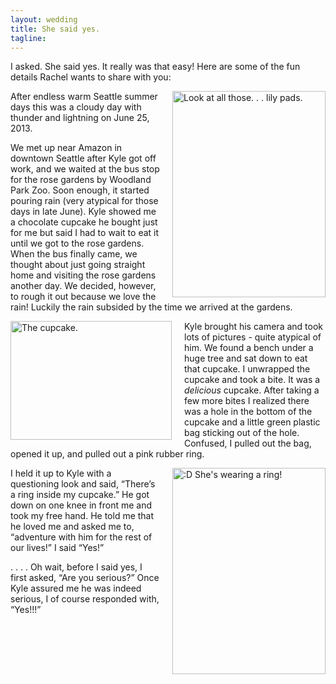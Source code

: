 ```yaml
---
layout: wedding
title: She said yes.
tagline:
---
```


I asked. She said yes. It really was that easy!  Here are some of the
fun details Rachel wants to share with you:

<img alt="Look at all those. . . lily pads."
class="round-corners" align="right" style="margin-left: 20px"
src="/static/images_wedding_site/P1000121.jpg" width="245"
height="330">

After endless warm Seattle summer days this was a cloudy day with thunder and
lightning on June 25, 2013.

We met up near Amazon in downtown Seattle after Kyle got off work, and
we waited at the bus stop for the rose gardens by Woodland Park Zoo. Soon
enough, it started pouring rain (very atypical for those days in late June).
Kyle showed me a chocolate cupcake he bought just for me but said I had to wait
to eat it until we got to the rose gardens. When the bus finally came, we
thought about just going straight home and visiting the rose gardens another
day. We decided, however, to rough it out because we love the rain! Luckily the
rain subsided by the time we arrived at the gardens.

<img alt="The cupcake."
class="round-corners" align="left" style="margin-right: 20px"
src="/static/images_wedding_site/P1000128.jpg" width="258"
height="190">

Kyle brought his camera and took lots of pictures - quite atypical of him. We
found a bench under a huge tree and sat down to eat that cupcake. I
unwrapped the cupcake and took a bite. It was a _delicious_ cupcake. After taking
a few more bites I realized there was a hole in the bottom of the cupcake and
a little green plastic bag sticking out of the hole. Confused, I pulled out
the bag, opened it up, and pulled out a pink rubber ring.

<img alt=":D  She's wearing a ring!"
class="round-corners" align="right" style="margin-left: 20px"
src="/static/images_wedding_site/P1000132.jpg" width="245"
height="330">

I held it up to Kyle with a questioning look and said, “There’s a ring inside
my cupcake.” He got down on one knee in front me and took my free hand. He told
me that he loved me and asked me to, “adventure with him for the rest of our
lives!” I said “Yes!”

. . . . Oh wait, before I said yes, I first asked, “Are you serious?” Once
Kyle assured me he was indeed serious, I of course responded with, “Yes!!!”

